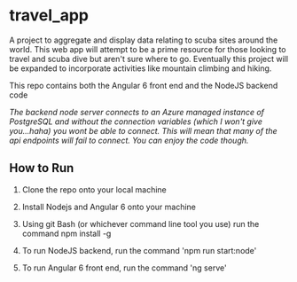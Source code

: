 # travel_app
A project to aggregate and display data relating to scuba sites around the world. This web app will attempt to be a prime resource for those looking to travel and scuba dive but aren't sure where to go. Eventually this project will be expanded to incorporate activities like mountain climbing and hiking.

This repo contains both the Angular 6 front end and the NodeJS backend code

*The backend node server connects to an Azure managed instance of PostgreSQL and without the connection variables (which I won't give you...haha) you wont be able to connect. This will mean that many of the api endpoints will fail to connect. You can enjoy the code though.*

## How to Run

1) Clone the repo onto your local machine

2) Install Nodejs and Angular 6 onto your machine

3) Using git Bash (or whichever command line tool you use) run the command npm install -g

4) To run NodeJS backend, run the command 'npm run start:node'

5) To run Angular 6 front end, run the command 'ng serve'

